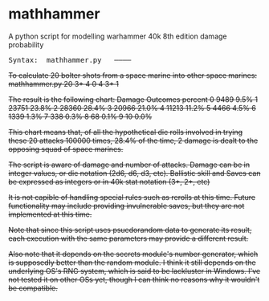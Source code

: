 # mathhammer
A python script for modelling warhammer 40k 8th edition damage probability

<pre>Syntax:  mathhammer.py <num shots> <bs/ws> <s> <ap> <t> <sv> <d></pre>

To calculate 20 bolter shots from a space marine into other space marines:
mathhammer.py 20 3+ 4 0 4 3+ 1

The result is the following chart:
Damage   Outcomes        percent
     0       9489         9.5%
     1      23751        23.8%
     2      28360        28.4%
     3      20966        21.0%
     4      11213        11.2%
     5       4466         4.5%
     6       1339         1.3%
     7        338         0.3%
     8         68         0.1%
     9         10         0.0%

This chart means that, of all the hypothetical die rolls involved in trying these 20 attacks 100000 times, 28.4% of the time, 2 damage is dealt to the opposing squad of space marines.

The script is aware of damage and number of attacks.  Damage can be in integer values, or die notation (2d6, d6, d3, etc).  Ballistic skill and Saves can be expressed as integers or in 40k stat notation (3+, 2+, etc)

It is not capible of handling special rules such as rerolls at this time.
Future functionality may include providing invulnerable saves, but they are not implemented at this time.

Note that since this script uses psuedorandom data to generate its result, each execution with the same parameters may provide a different result.  

Also note that it depends on the secrets module's number generator, which is supposedly better than the random module.  I think it still depends on the underlying OS's RNG system, which is said to be lackluster in Windows.  I've not tested it on other OSs yet, though I can think no reasons why it wouldn't be compatible.
